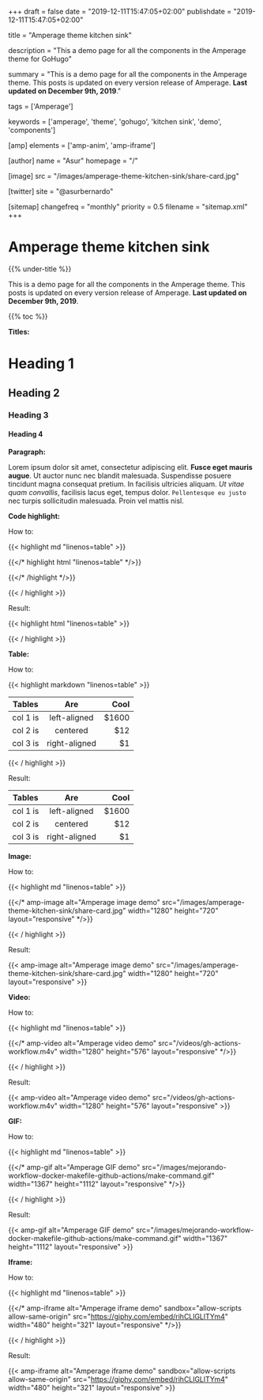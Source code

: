 +++
draft = false
date = "2019-12-11T15:47:05+02:00"
publishdate = "2019-12-11T15:47:05+02:00"

title = "Amperage theme kitchen sink"

description = "This a demo page for all the components in the Amperage theme for GoHugo"

summary = "This is a demo page for all the components in the Amperage theme. This posts is updated on every version release of Amperage. **Last updated on December 9th, 2019**."

tags = ['Amperage']

keywords = ['amperage', 'theme', 'gohugo', 'kitchen sink', 'demo', 'components']

[amp]
    elements = ['amp-anim', 'amp-iframe']

[author]
    name = "Asur"
    homepage = "/"

[image]
    src = "/images/amperage-theme-kitchen-sink/share-card.jpg"

[twitter]
    site = "@asurbernardo"

[sitemap]
  changefreq = "monthly"
  priority = 0.5
  filename = "sitemap.xml"
+++

# Amperage theme kitchen sink

{{% under-title %}}

This is a demo page for all the components in the Amperage theme. This posts is updated on every version release of Amperage. **Last updated on December 9th, 2019**.

{{% toc %}}

**Titles:**

# Heading 1

## Heading 2

### Heading 3

#### Heading 4

**Paragraph:**

Lorem ipsum dolor sit amet, consectetur adipiscing elit. **Fusce eget mauris augue**. Ut auctor nunc nec blandit malesuada. Suspendisse posuere tincidunt magna consequat pretium. In facilisis ultricies aliquam. *Ut vitae quam convallis*, facilisis lacus eget, tempus dolor. `Pellentesque eu justo` nec turpis sollicitudin malesuada. Proin vel mattis nisl.

**Code highlight:**

How to:

{{< highlight md "linenos=table" >}}

{{</* highlight html "linenos=table" */>}}

<link rel="manifest" href="https://asur.dev/manifest.json">
<link rel="icon" type="image/png" 
    sizes="32x32" href="https://asur.dev/icons/favicon-32x32.png">
<link rel="icon" type="image/png" 
    sizes="16x16" href="https://asur.dev/icons/favicon-16x16.png">
<link rel="apple-touch-icon" 
    sizes="180x180" href="https://asur.dev/icons/apple-touch-icon.png">

{{</* /highlight */>}}

{{< / highlight >}}

Result:

{{< highlight html "linenos=table" >}}

<link rel="manifest" href="https://asur.dev/manifest.json">
<link rel="icon" type="image/png" 
    sizes="32x32" href="https://asur.dev/icons/favicon-32x32.png">
<link rel="icon" type="image/png" 
    sizes="16x16" href="https://asur.dev/icons/favicon-16x16.png">
<link rel="apple-touch-icon" 
    sizes="180x180" href="https://asur.dev/icons/apple-touch-icon.png">

{{< / highlight >}}

**Table:**

How to:

{{< highlight markdown "linenos=table" >}}

| Tables   |      Are      |  Cool |
|----------|:-------------:|------:|
| col 1 is |  left-aligned | $1600 |
| col 2 is |    centered   |   $12 |
| col 3 is | right-aligned |    $1 |

{{< / highlight >}}

Result:

| Tables   |      Are      |  Cool |
|----------|:-------------:|------:|
| col 1 is |  left-aligned | $1600 |
| col 2 is |    centered   |   $12 |
| col 3 is | right-aligned |    $1 |

**Image:**

How to:

{{< highlight md "linenos=table" >}}

{{</* amp-image
    alt="Amperage image demo"
    src="/images/amperage-theme-kitchen-sink/share-card.jpg"
    width="1280"
    height="720"
    layout="responsive" */>}}

{{< / highlight >}}

Result:

{{< amp-image
    alt="Amperage image demo"
    src="/images/amperage-theme-kitchen-sink/share-card.jpg"
    width="1280"
    height="720"
    layout="responsive" >}}

**Video:**

How to:

{{< highlight md "linenos=table" >}}

{{</* amp-video
    alt="Amperage video demo"
    src="/videos/gh-actions-workflow.m4v"
    width="1280"
    height="576"
    layout="responsive" */>}}

{{< / highlight >}}

Result:

{{< amp-video
    alt="Amperage video demo"
    src="/videos/gh-actions-workflow.m4v"
    width="1280"
    height="576"
    layout="responsive" >}}

**GIF:**

How to:

{{< highlight md "linenos=table" >}}

{{</* amp-gif
    alt="Amperage GIF demo"
    src="/images/mejorando-workflow-docker-makefile-github-actions/make-command.gif"
    width="1367"
    height="1112"
    layout="responsive" */>}}

{{< / highlight >}}

Result:

{{< amp-gif
    alt="Amperage GIF demo"
    src="/images/mejorando-workflow-docker-makefile-github-actions/make-command.gif"
    width="1367"
    height="1112"
    layout="responsive" >}}

**Iframe:**

How to:

{{< highlight md "linenos=table" >}}

{{</* amp-iframe
    alt="Amperage iframe demo"
    sandbox="allow-scripts allow-same-origin"
    src="https://giphy.com/embed/rihCLlGLlTYm4"
    width="480"
    height="321"
    layout="responsive" */>}}

{{< / highlight >}}

Result:

{{< amp-iframe
    alt="Amperage iframe demo"
    sandbox="allow-scripts allow-same-origin"
    src="https://giphy.com/embed/rihCLlGLlTYm4"
    width="480"
    height="321"
    layout="responsive" >}}
